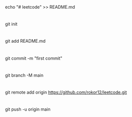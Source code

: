 echo "# leetcode" >> README.md
#
git init
#
git add README.md
#
git commit -m "first commit"
#
git branch -M main
#
git remote add origin https://github.com/rokor12/leetcode.git
#
git push -u origin main
#
